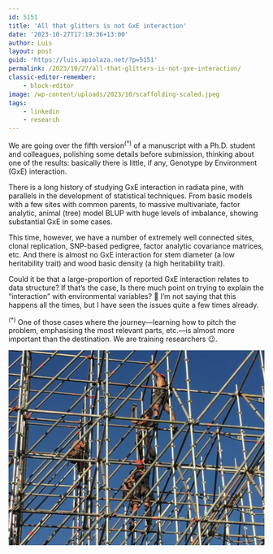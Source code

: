 ```yaml
---
id: 5151
title: 'All that glitters is not GxE interaction'
date: '2023-10-27T17:19:36+13:00'
author: Luis
layout: post
guid: 'https://luis.apiolaza.net/?p=5151'
permalink: /2023/10/27/all-that-glitters-is-not-gxe-interaction/
classic-editor-remember:
    - block-editor
image: /wp-content/uploads/2023/10/scaffolding-scaled.jpeg
tags:
    - linkedin
    - research
---
```


We are going over the fifth version<sup>(\*)</sup> of a manuscript with a Ph.D. student and colleagues, polishing some details before submission, thinking about one of the results: basically there is little, if any, Genotype by Environment (GxE) interaction.

There is a long history of studying GxE interaction in radiata pine, with parallels in the development of statistical techniques. From basic models with a few sites with common parents, to massive multivariate, factor analytic, animal (tree) model BLUP with huge levels of imbalance, showing substantial GxE in some cases.

This time, however, we have a number of extremely well connected sites, clonal replication, SNP-based pedigree, factor analytic covariance matrices, etc. And there is almost no GxE interaction for stem diameter (a low heritability trait) and wood basic density (a high heritability trait).

Could it be that a large-proportion of reported GxE interaction relates to data structure? If that’s the case, Is there much point on trying to explain the “interaction” with environmental variables? 🤔 I’m not saying that this happens all the times, but I have seen the issues quite a few times already.

<sup>(\*)</sup> One of those cases where the journey—learning how to pitch the problem, emphasising the most relevant parts, etc.—is almost more important than the destination. We are training researchers 😉.

![Scaffolding workers, Paris](/assets/images/scaffolding.jpeg)